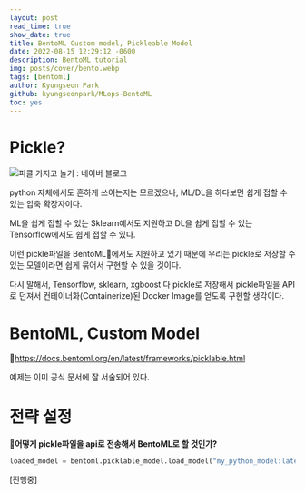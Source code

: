 ```yaml
---
layout: post
read_time: true
show_date: true
title: BentoML Custom model, Pickleable Model
date: 2022-08-15 12:29:12 -0600
description: BentoML tutorial
img: posts/cover/bento.webp
tags: [bentoml]
author: Kyungseon Park
github: kyungseonpark/MLops-BentoML
toc: yes
---
```


# Pickle?

![피클 가지고 놀기 : 네이버 블로그](/Users/kyungseon/Library/CloudStorage/OneDrive-에이젠글로벌/kyungseonpark.github.io/assets/img/posts/2022-08-15-bentoml-pickable-model/sponge_pickle.png)

python 자체에서도 흔하게 쓰이는지는 모르겠으나, ML/DL을 하다보면 쉽게 접할 수 있는 압축 확장자이다.

ML을 쉽게 접할 수 있는 Sklearn에서도 지원하고 DL을 쉽게 접할 수 있는 Tensorflow에서도 쉽게 접할 수 있다.

이런 pickle파일을 BentoML🍱에서도 지원하고 있기 때문에 우리는 pickle로 저장할 수 있는 모델이라면 쉽게 묶어서 구현할 수 있을 것이다.

다시 말해서, Tensorflow, sklearn, xgboost 다 pickle로 저장해서 pickle파일을 API로 던져서 컨테이너화(Containerize)된 Docker Image를 얻도록 구현할 생각이다.

# BentoML, Custom Model

🔗<a href="https://docs.bentoml.org/en/latest/frameworks/picklable.html">https://docs.bentoml.org/en/latest/frameworks/picklable.html</a>

예제는 이미 공식 문서에 잘 서술되어 있다.

# 전략 설정

**📡어떻게 pickle파일을 api로 전송해서 BentoML로 할 것인가?**

```py
loaded_model = bentoml.picklable_model.load_model("my_python_model:latest")
```



[진행중]
